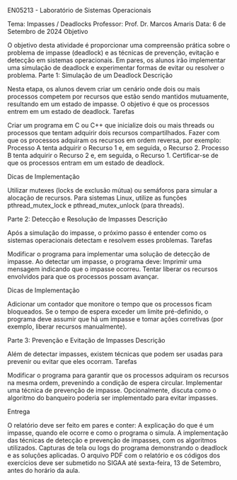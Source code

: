 EN05213 - Laboratório de Sistemas Operacionais

Tema: Impasses / Deadlocks
Professor: Prof. Dr. Marcos Amaris
Data: 6 de Setembro de 2024
Objetivo

O objetivo desta atividade é proporcionar uma compreensão prática sobre o problema de impasse (deadlock) e as técnicas de prevenção, evitação e detecção em sistemas operacionais. Em pares, os alunos irão implementar uma simulação de deadlock e experimentar formas de evitar ou resolver o problema.
Parte 1: Simulação de um Deadlock
Descrição

Nesta etapa, os alunos devem criar um cenário onde dois ou mais processos competem por recursos que estão sendo mantidos mutuamente, resultando em um estado de impasse. O objetivo é que os processos entrem em um estado de deadlock.
Tarefas

  Criar um programa em C ou C++ que inicialize dois ou mais threads ou processos que tentam adquirir dois recursos compartilhados.
  Fazer com que os processos adquiram os recursos em ordem reversa, por exemplo:
  Processo A tenta adquirir o Recurso 1 e, em seguida, o Recurso 2.
  Processo B tenta adquirir o Recurso 2 e, em seguida, o Recurso 1.
  Certificar-se de que os processos entram em um estado de deadlock.

Dicas de Implementação

  Utilizar mutexes (locks de exclusão mútua) ou semáforos para simular a alocação de recursos.
  Para sistemas Linux, utilize as funções pthread_mutex_lock e pthread_mutex_unlock (para threads).

Parte 2: Detecção e Resolução de Impasses
Descrição

Após a simulação do impasse, o próximo passo é entender como os sistemas operacionais detectam e resolvem esses problemas.
Tarefas

  Modificar o programa para implementar uma solução de detecção de impasse.
  Ao detectar um impasse, o programa deve:
  Imprimir uma mensagem indicando que o impasse ocorreu.
  Tentar liberar os recursos envolvidos para que os processos possam avançar.

Dicas de Implementação

  Adicionar um contador que monitore o tempo que os processos ficam bloqueados.
  Se o tempo de espera exceder um limite pré-definido, o programa deve assumir que há um impasse e tomar ações corretivas (por exemplo, liberar recursos manualmente).

Parte 3: Prevenção e Evitação de Impasses
Descrição

Além de detectar impasses, existem técnicas que podem ser usadas para prevenir ou evitar que eles ocorram.
Tarefas

  Modificar o programa para garantir que os processos adquiram os recursos na mesma ordem, prevenindo a condição de espera circular.
  Implementar uma técnica de prevenção de impasse. Opcionalmente, discuta como o algoritmo do banqueiro poderia ser implementado para evitar impasses.

Entrega

  O relatório deve ser feito em pares e conter:
      A explicação do que é um impasse, quando ele ocorre e como o programa o simula.
      A implementação das técnicas de detecção e prevenção de impasses, com os algoritmos utilizados.
      Capturas de tela ou logs do programa demonstrando o deadlock e as soluções aplicadas.
  O arquivo PDF com o relatório e os códigos dos exercícios deve ser submetido no SIGAA até sexta-feira, 13 de Setembro, antes do horário da aula.
